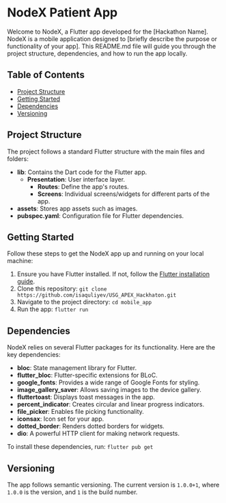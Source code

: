 # NodeX Patient App

Welcome to NodeX, a Flutter app developed for the [Hackathon Name]. NodeX is a mobile application designed to [briefly describe the purpose or functionality of your app]. This README.md file will guide you through the project structure, dependencies, and how to run the app locally.

## Table of Contents
- [Project Structure](#project-structure)
- [Getting Started](#getting-started)
- [Dependencies](#dependencies)
- [Versioning](#versioning)


## Project Structure

The project follows a standard Flutter structure with the main files and folders:

- **lib**: Contains the Dart code for the Flutter app.
  - **Presentation**: User interface layer.
    - **Routes**: Define the app's routes.
    - **Screens**: Individual screens/widgets for different parts of the app.
- **assets**: Stores app assets such as images.
- **pubspec.yaml**: Configuration file for Flutter dependencies.

## Getting Started

Follow these steps to get the NodeX app up and running on your local machine:

1. Ensure you have Flutter installed. If not, follow the [Flutter installation guide](https://flutter.dev/docs/get-started/install).
2. Clone this repository: `git clone https://github.com/isaquliyev/USG_APEX_Hackhaton.git`
3. Navigate to the project directory: `cd mobile_app`
4. Run the app: `flutter run`

## Dependencies

NodeX relies on several Flutter packages for its functionality. Here are the key dependencies:

- **bloc**: State management library for Flutter.
- **flutter_bloc**: Flutter-specific extensions for BLoC.
- **google_fonts**: Provides a wide range of Google Fonts for styling.
- **image_gallery_saver**: Allows saving images to the device gallery.
- **fluttertoast**: Displays toast messages in the app.
- **percent_indicator**: Creates circular and linear progress indicators.
- **file_picker**: Enables file picking functionality.
- **iconsax**: Icon set for your app.
- **dotted_border**: Renders dotted borders for widgets.
- **dio**: A powerful HTTP client for making network requests.

To install these dependencies, run: `flutter pub get`

## Versioning

The app follows semantic versioning. The current version is `1.0.0+1`, where `1.0.0` is the version, and `1` is the build number.
